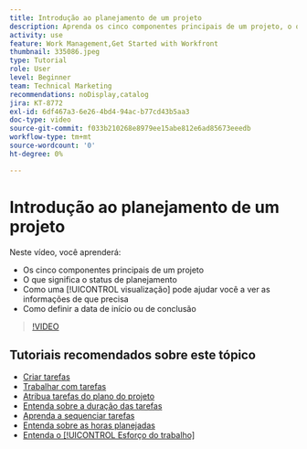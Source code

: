 ```yaml
---
title: Introdução ao planejamento de um projeto
description: Aprenda os cinco componentes principais de um projeto, o que significa o status, como uma [!UICONTROL visualização] pode ajudar você a ver informações relevantes e como definir a data de início ou de vencimento.
activity: use
feature: Work Management,Get Started with Workfront
thumbnail: 335086.jpeg
type: Tutorial
role: User
level: Beginner
team: Technical Marketing
recommendations: noDisplay,catalog
jira: KT-8772
exl-id: 6df467a3-6e26-4bd4-94ac-b77cd43b5aa3
doc-type: video
source-git-commit: f033b210268e8979ee15abe812e6ad85673eeedb
workflow-type: tm+mt
source-wordcount: '0'
ht-degree: 0%

---
```


# Introdução ao planejamento de um projeto

Neste vídeo, você aprenderá:

* Os cinco componentes principais de um projeto
* O que significa o status de planejamento
* Como uma [!UICONTROL visualização] pode ajudar você a ver as informações de que precisa
* Como definir a data de início ou de conclusão

>[!VIDEO](https://video.tv.adobe.com/v/335086/?quality=12&learn=on)

## Tutoriais recomendados sobre este tópico

* [Criar tarefas](/help/manage-work/tasks/how-to-create-tasks.md)
* [Trabalhar com tarefas](/help/manage-work/tasks/work-with-tasks.md)
* [Atribua tarefas do plano do projeto](/help/manage-work/tasks/assign-tasks-from-the-project-plan.md)
* [Entenda sobre a duração das tarefas](/help/manage-work/tasks/understand-task-durations.md)
* [Aprenda a sequenciar tarefas](/help/manage-work/tasks/learn-to-sequence-tasks.md)
* [Entenda sobre as horas planejadas](/help/manage-work/tasks/understand-planned-hours.md)
* [Entenda o [!UICONTROL Esforço do trabalho]](/help/manage-work/tasks/understand-work-effort.md)

